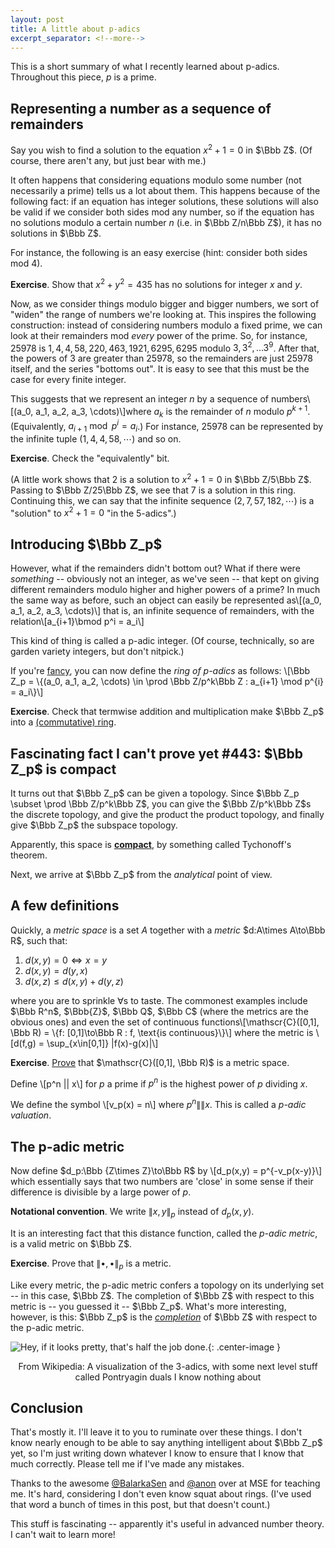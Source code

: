 ```yaml
---
layout: post
title: A little about p-adics
excerpt_separator: <!--more-->
---
```

This is a short summary of what I recently learned about p-adics. Throughout this piece, $p$ is a prime.

Representing a number as a sequence of remainders 
-------------------------------------------------
Say you wish to find a solution to the equation $x^2 + 1 = 0$ in $\Bbb Z$. (Of course, there aren't any, but just bear with me.)

It often happens that considering equations modulo some number (not necessarily a prime) tells us a lot about them. This happens because of the following fact: if an equation has integer solutions, these solutions will also be valid if we consider both sides mod any number, so if the equation has no solutions modulo a certain number $n$ (i.e. in $\Bbb Z/n\Bbb Z$), it has no solutions in $\Bbb Z$.

For instance, the following is an easy exercise (hint: consider both sides $\text{mod } 4$).

**Exercise**. Show that $x^2 + y^2 = 435$ has no solutions for integer $x$ and $y$. 

Now, as we consider things modulo bigger and bigger numbers, we sort of "widen" the range of numbers we're looking at. This inspires the following construction: instead of considering numbers modulo a fixed prime, we can look at their remainders mod *every* power of the prime. So, for instance, $25978$ is $1, 4, 4, 58, 220, 463, 1921, 6295, 6295$ modulo $3, 3^2, \dots 3^9$. After that, the powers of $3$ are greater than $25978$, so the remainders are just $25978$ itself, and the series "bottoms out". It is easy to see that this must be the case for every finite integer.

This suggests that we represent an integer $n$ by a sequence of numbers\\[(a_0, a_1, a_2, a_3, \cdots)\\]where $a_k$ is the remainder of $n$ modulo $p^{k+1}$. (Equivalently, $a_{i+1} \bmod p^i = a_i$.) For instance, 25978 can be represented by the infinite tuple $(1, 4, 4, 58, \cdots)$ and so on. 
 
**Exercise**. Check the "equivalently" bit.

(A little work shows that $2$ is a solution to $x^2 + 1 = 0$ in $\Bbb Z/5\Bbb Z$. Passing to $\Bbb Z/25\Bbb Z$, we see that $7$ is a solution in this ring. Continuing this, we can say that the infinite sequence $(2, 7, 57, 182, \cdots)$ is a "solution" to $x^2+1=0$ "in the 5-adics".)

Introducing $\Bbb Z_p$
---------------------

However, what if the remainders didn't bottom out? What if there were *something* -- obviously not an integer, as we've seen -- that kept on giving different remainders modulo higher and higher powers of a prime? In much the same way as before, such an object can easily be represented as\\[(a_0, a_1, a_2, a_3, \cdots)\\] that is, an infinite sequence of remainders, with the relation\\[a_{i+1}\bmod p^i = a_i\\]

This kind of thing is called a p-adic integer. (Of course, technically, so are garden variety integers, but don't nitpick.) 

If you're [fancy](http://chat.stackexchange.com/transcript/message/22547205#22547205), you can now define the *ring of p-adics* as follows:
\\[\Bbb Z_p = \\{(a_0, a_1, a_2, \cdots) \in \prod \Bbb Z/p^k\Bbb Z : a_{i+1} \mod p^{i} = a_i\\}\\]

**Exercise**. Check that termwise addition and multiplication make $\Bbb Z_p$ into a [(commutative) ring](https://en.wikipedia.org/wiki/Commutative_ring).

Fascinating fact I can't prove yet #443: $\Bbb Z_p$ is compact
----
It turns out that $\Bbb Z_p$ can be given a topology. Since $\Bbb Z_p \subset \prod \Bbb Z/p^k\Bbb Z$, you can give the $\Bbb Z/p^k\Bbb Z$s the discrete topology, and give the product the product topology, and finally give $\Bbb Z_p$ the subspace topology. 

Apparently, this space is [**compact**](https://en.wikipedia.org/wiki/Compact_space), by something called Tychonoff's theorem. 

Next, we arrive at $\Bbb Z_p$ from the *analytical* point of view.

A few definitions
-----------------

Quickly, a *metric space* is a set $A$ together with a *metric* $d:A\times A\to\Bbb R$, such that:

1. $d(x,y) = 0 \iff x = y$
2. $d(x,y) = d(y,x)$
3. $d(x,z) \leq d(x,y)+d(y,z)$

where you are to sprinkle $\forall$s to taste. The commonest examples include $\Bbb R^n$, $\Bbb{Z}$, $\Bbb Q$, $\Bbb C$ (where the metrics are the obvious ones) and even the set of continuous functions\\[\mathscr{C}([0,1], \Bbb R) = \\{f: [0,1]\to\Bbb R : f\, \text{is continuous}\\}\\]
where the metric is \\[d(f,g) = \sup_{x\in[0,1]} |f(x)-g(x)|\\]

**Exercise**. [Prove](http://chat.stackexchange.com/transcript/message/22543289#22543289) that $\mathscr{C}([0,1], \Bbb R)$ is a metric space.

Define \\[p^n \|\| x\\] for $p$ a prime if $p^n$ is the highest power of $p$ dividing $x$.

We define the symbol \\[v_p(x) = n\\] where $p^n \|\| x$. This is called a *p-adic valuation*.

The p-adic metric
-----------------

Now define $d_p:\Bbb {Z\times Z}\to\Bbb R$ by \\[d_p(x,y) = p^{-v_p(x-y)}\\] which essentially says that two numbers are 'close' in some sense if their difference is divisible by a large power of $p$.

**Notational convention**. We write $\|x,y\|_p$ instead of $d_p(x,y)$.

It is an interesting fact that this distance function, called the *p-adic metric*, is a valid metric on $\Bbb Z$.

**Exercise**. Prove that $\|\bullet,\bullet\|_p$ is a metric. 

Like every metric, the p-adic metric confers a topology on its underlying set -- in this case, $\Bbb Z$. The completion of $\Bbb Z$ with respect to this metric is -- you guessed it -- $\Bbb Z_p$. What's more interesting, however, is this: $\Bbb Z_p$ is the [*completion*](https://en.wikipedia.org/wiki/Complete_metric_space#Completion) of $\Bbb Z$ with respect to the p-adic metric.

![Hey, if it looks pretty, that's half the job done.](https://upload.wikimedia.org/wikipedia/commons/thumb/c/ce/3-adic_integers_with_dual_colorings.svg/900px-3-adic_integers_with_dual_colorings.svg.png){: .center-image }
<center>From Wikipedia: A visualization of the 3-adics, with some next level stuff called Pontryagin duals I know nothing about</center>

Conclusion
---------
That's mostly it. I'll leave it to you to ruminate over these things. I don't know nearly enough to be able to say anything intelligent about $\Bbb Z_p$ yet, so I'm just writing down whatever I know to ensure that I know that much correctly. Please tell me if I've made any mistakes.

Thanks to the awesome [@BalarkaSen](http://math.stackexchange.com/users/117002/balarka-sen) and [@anon](http://math.stackexchange.com/users/11763/anon) over at MSE for teaching me. It's hard, considering I don't even know squat about rings. (I've used that word a bunch of times in this post, but that doesn't count.)

This stuff is fascinating -- apparently it's useful in advanced number theory. I can't wait to learn more! 
